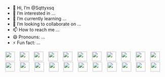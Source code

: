 - 👋 Hi, I’m @Sqttyxsq
- 👀 I’m interested in ...
- 🌱 I’m currently learning ...
- 💞️ I’m looking to collaborate on ...
- 📫 How to reach me ...
- 😄 Pronouns: ...
- ⚡ Fun fact: ...

<!---
Sqttyxsq/Sqttyxsq is a ✨ special ✨ repository because its `README.md` (this file) appears on your GitHub profile.
You can click the Preview link to take a look at your changes.
--->
<img  align="left" src="https://cdn.jsdelivr.net/gh/devicons/devicon@latest/icons/cplusplus/cplusplus-original.svg" width="30px" style="padding-right:12px;" />
<img  align="left" src="https://cdn.jsdelivr.net/gh/devicons/devicon@latest/icons/c/c-original.svg" width="30px" style="padding-right:12px;" />
<img src="https://cdn.jsdelivr.net/gh/devicons/devicon@latest/icons/windows11/windows11-original.svg" width="30px" style="padding-right:12px;" />

<img src="https://cdn.jsdelivr.net/gh/devicons/devicon@latest/icons/vscode/vscode-original.svg" width="30px" style="padding-right:12px;" />
<img src="https://cdn.jsdelivr.net/gh/devicons/devicon@latest/icons/visualstudio/visualstudio-original.svg" width="30px" style="padding-right:12px;" />
<img src="https://cdn.jsdelivr.net/gh/devicons/devicon@latest/icons/powershell/powershell-original.svg" width="30px" style="padding-right:12px;" />
<img src="https://cdn.jsdelivr.net/gh/devicons/devicon@latest/icons/python/python-original.svg" width="30px" style="padding-right:12px;" />
<img src="https://cdn.jsdelivr.net/gh/devicons/devicon@latest/icons/mysql/mysql-original.svg" width="30px" style="padding-right:12px;"/>

<img src="https://cdn.jsdelivr.net/gh/devicons/devicon@latest/icons/html5/html5-original.svg" width="30px" style="padding-right:12px;"/>
<img src="https://cdn.jsdelivr.net/gh/devicons/devicon@latest/icons/apache/apache-original.svg" width="30px" style="padding-right:12px;"/>
<img src="https://cdn.jsdelivr.net/gh/devicons/devicon@latest/icons/linux/linux-original.svg" width="30px" style="padding-right:12px;"/>
<img src="https://cdn.jsdelivr.net/gh/devicons/devicon@latest/icons/bash/bash-original.svg" width="30px" style="padding-right:12px;"/>
<img src="https://cdn.jsdelivr.net/gh/devicons/devicon@latest/icons/git/git-original.svg" width="30px" style="padding-right:12px;"/>
<img src="https://cdn.jsdelivr.net/gh/devicons/devicon@latest/icons/mongodb/mongodb-original.svg" width="30px" style="padding-right:12px;"/>
<img src="https://cdn.jsdelivr.net/gh/devicons/devicon@latest/icons/neovim/neovim-original.svg" width="30px" style="padding-right:12px;"/>
<img src="https://cdn.jsdelivr.net/gh/devicons/devicon@latest/icons/nextjs/nextjs-original.svg" width="30px" style="padding-right:12px;"/>
<img src="https://cdn.jsdelivr.net/gh/devicons/devicon@latest/icons/react/react-original.svg" width="30px" style="padding-right:12px;"/>

<img src="https://cdn.jsdelivr.net/gh/devicons/devicon@latest/icons/typescript/typescript-original.svg" width="30px" style="padding-right:12px;"/>
<img src="https://cdn.jsdelivr.net/gh/devicons/devicon@latest/icons/javascript/javascript-original.svg" width="30px" style="padding-right:12px;"/>
<img src="https://cdn.jsdelivr.net/gh/devicons/devicon@latest/icons/tailwindcss/tailwindcss-original.svg" width="30px" style="padding-right:12px;" />
<img src="https://cdn.jsdelivr.net/gh/devicons/devicon@latest/icons/prisma/prisma-original.svg" width="30px" style="padding-right:12px;"/>

<img src="https://cdn.jsdelivr.net/gh/devicons/devicon@latest/icons/gitbook/gitbook-original.svg" width="30px" style="padding-right:12px;"/>

<br />
